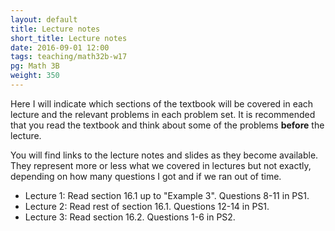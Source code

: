 ```yaml
---
layout: default
title: Lecture notes
short_title: Lecture notes
date: 2016-09-01 12:00
tags: teaching/math32b-w17
pg: Math 3B
weight: 350
---
```


Here I will indicate which sections of the textbook will be covered in each lecture and the relevant problems in each problem set. It is recommended that you read the textbook and think about some of the problems __before__ the lecture.

You will find links to the lecture notes and slides as they become available. They represent more or less what we covered in lectures but not exactly, depending on how many questions I got and if we ran out of time.

- Lecture 1: Read section 16.1 up to "Example 3". Questions 8-11 in PS1.
- Lecture 2: Read rest of section 16.1. Questions 12-14 in PS1.
- Lecture 3: Read section 16.2. Questions 1-6 in PS2.
